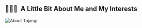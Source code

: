 <h2> 👨🏻‍💻 &nbsp;A Little Bit About Me and My Interests</h2>

![About Tajangi](https://github.com/tajangi/tajangi/assets/60777161/c1e0acb2-f5a7-4885-b6ce-75ab2c7185e9)


<!-- ```yaml
const AboutMe = {
    nickName: "Tajangi",
    fullName: "Ali Derakhshan Nezhad",
    located_In: "Iran",
    current_Job: "Front End Developer",
    Team: "IRG Team",

    education: ["Self-Taught Developer", "I am studying Computer Engineering"],

    my_Interests: {
      Work: ["Javascript", "ReactJs", "UI/UX", "Tailwindcss"],
      Fun: ["Game", "Chaiii(Tea)", "Driving With Music", "hmm ..."],
    },
  }; -->

  
